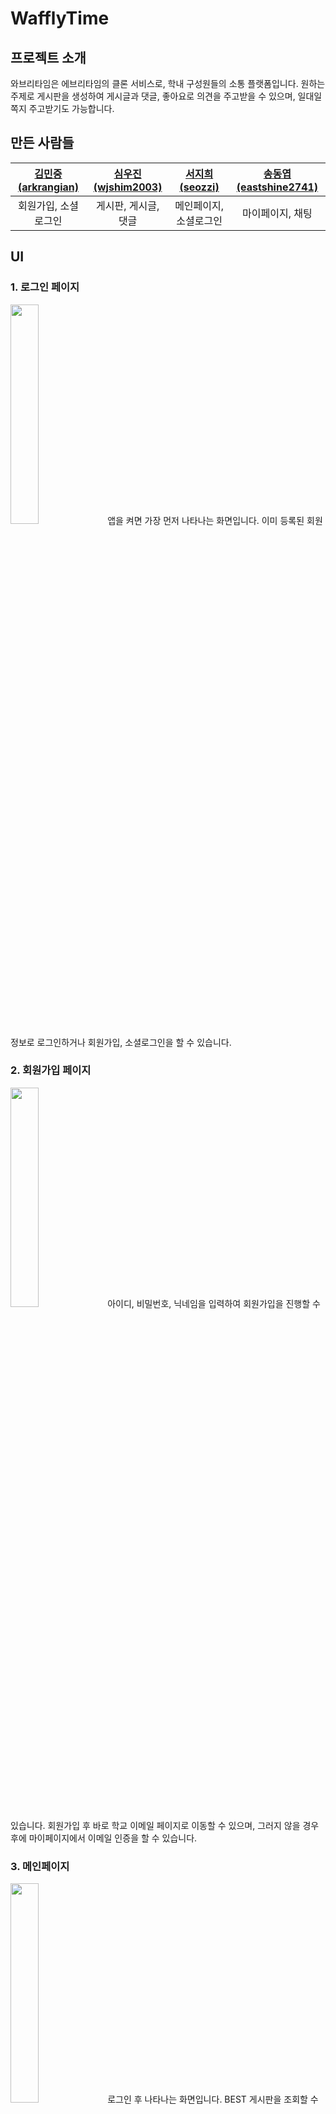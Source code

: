 # WafflyTime
## 프로젝트 소개
와브리타임은 에브리타임의 클론 서비스로, 학내 구성원들의 소통 플랫폼입니다. 원하는 주제로 게시판을 생성하여 게시글과 댓글, 좋아요로 의견을 주고받을 수 있으며, 일대일 쪽지 주고받기도 가능합니다.
## 만든 사람들
| [김민중(arkrangian)](https://github.com/arkrangian) | [심우진(wjshim2003)](https://github.com/wjshim2003) | [서지희(seozzi)](https://github.com/seozzi) | [송동엽(eastshine2741)](https://github.com/eastshine2741) |
|:------------------------------------------------:|:------------------------------------------------:|:----------------------------------------:|:------------------------------------------------------:|
|                   회원가입, 소셜로그인                    |                   게시판, 게시글, 댓글                   |               메인페이지, 소셜로그인               |                       마이페이지, 채팅                        |

## UI
### 1. 로그인 페이지
<img src="https://user-images.githubusercontent.com/68140623/216771867-deb6607a-9f63-457f-86cc-7e848c0d1046.jpg" height="30%" width="30%">
앱을 켜면 가장 먼저 나타나는 화면입니다. 이미 등록된 회원 정보로 로그인하거나 회원가입, 소셜로그인을 할 수 있습니다.

### 2. 회원가입 페이지
<img src="https://user-images.githubusercontent.com/68140623/216771909-9994d2aa-3812-4363-bffd-f3a01676509e.jpg" height="30%" width="30%">
아이디, 비밀번호, 닉네임을 입력하여 회원가입을 진행할 수 있습니다. 회원가입 후 바로 학교 이메일 페이지로 이동할 수 있으며, 그러지 않을 경우 후에 마이페이지에서 이메일 인증을 할 수 있습니다.

### 3. 메인페이지
<img src="https://user-images.githubusercontent.com/68140623/216771910-ca8a7089-2f88-4141-8166-bb8d9f736acd.jpg" height="30%" width="30%">
로그인 후 나타나는 화면입니다. BEST 게시판을 조회할 수 있으며, 마이페이지로 이동할 수 있습니다. Bottom Navigation을 이용하여 게시판 페이지와 채팅 페이지로 이동할 수 있습니다.

### 4. 전체 게시판 페이지
<img src="https://user-images.githubusercontent.com/68140623/216771911-f88690f9-ec1d-4e76-b0c1-d41eb093b957.jpg" height="30%" width="30%">
게시판들의 목록을 조회할 수 있습니다. 내가 쓴 글, 댓글 단 글 등을 조회할 수 있으며, 게시판들을 검색할 수 있습니다.

### 5. 개별 게시판 페이지
<img src="https://user-images.githubusercontent.com/68140623/216771912-32dc33be-2aaa-4fcd-aee6-39822793378b.jpg" height="30% width="30%">
게시판을 선택했을 때 나타나는 화면입니다. 해당 게시판의 게시글들을 이미지와 함께 미리볼 수 있습니다. 게시글을 작성 페이지로 이동할 수 있습니다.

### 6. 게시글 페이지
<img src="https://user-images.githubusercontent.com/68140623/216771915-cb5256e1-6925-48b6-a712-83de145cc4d1.jpg" height="30%" width="30%">
게시글을 선택했을 때 나타나는 화면입니다. 게시글 제목, 내용, 이미지를 조회할 수 있습니다. 댓글, 대댓글을 작성할 수 있습니다.

### 7. 게시글 작성 페이지
<img src="https://user-images.githubusercontent.com/68140623/216771917-09700eda-98fd-4e3a-b109-77d24a917eec.jpg" height="30%" width="30%">
게시글을 작성할 수 있는 페이지입니다. 제목과 내용을 입력할 수 있고 이미지를 첨부할 수 있습니다. 익명 여부와 질문 여부를 선택할 수 있습니다.

### 8. 채팅 목록 페이지
<img src="https://user-images.githubusercontent.com/68140623/216771919-fe5447d4-16dd-4494-8fc5-f90fb214b9ef.jpg" height="30%" width="30%">
채팅 목록을 조회할 수 있는 페이지입니다. 웹소켓을 이용하여 자동으로 새로고침됩니다. 최근 대화가 있었던 순으로 정렬됩니다. 읽지 않은 메시지를 조회할 수 있습니다.

### 9. 채팅방 페이지
<img src="https://user-images.githubusercontent.com/68140623/216771922-cb8fd750-525a-41f5-b73e-f8cb59fd7983.jpg" height="30%" width="30%">
채팅 메시지를 보내고 받을 수 있는 페이지입니다. 웹소켓을 이용하여 실시간으로 업데이트됩니다. 상단 앱 바의 메뉴 버튼을 통해 해당 채팅방을 차단/차단해제할 수 있습니다.

### 10. 마이페이지
<img src="https://user-images.githubusercontent.com/68140623/216771924-7ada74e1-f823-4345-8c23-ece744d3c659.jpg" height="30%" width="30%">
유저 및 앱 관련 설정을 할 수 있는 페이지입니다. 회원가입 시 학교인증을 하지 않았다면 이곳에서 진행할 수 있습니다. 비밀번호 변경, 닉네임 설정, 프로필 이미지 변경, 로그아웃을 할 수 있습니다. 다크모드를 설정할 수 있습니다.

## 기능 상세
# 웹소켓
- okHttp3의 웹소켓 기능을 이용하였습니다.
- okHttp3 클라이언트를 생성하고, client.newWebSocket()을 실행합니다. 이때 인자로 추상클래스 WebSocketListener를 구현한 object를 생성하여 인자로 넘겨줍니다.
- WebSocketListener의 onOpen()에서 webSocket 객체를 받아 저장해 둡니다.
- 메시지의 송신, 연결 종료는 받아둔 webSocket 객체의 send() 메서드를 이용합니다.
- 메시지의 수신과 에러처리는 WebSocketListener의 onMessage()와 onFailure()를 이용합니다.
# Preference
- Androidx에서 지원하는 기능으로, 앱의 환경설정 화면을 별도의 레이아웃 지정 없이 빠르게 만들 수 있게 햬주며 key-value 쌍을 SharedPreference에 자동으로 저장할 수 있습니다.
- 다른 화면들과 달리 별도의 activity로 실행됩니다.
- 항목을 클릭하면 관련된 fragment로 이동하여 설정할 수 있습니다.
# 커서기반 페이지네이션
# 소셜로그인
# AAC lifecycle 관리
